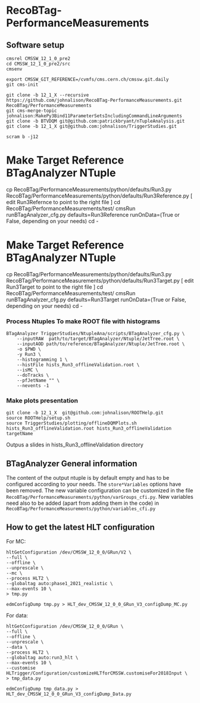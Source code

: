 # RecoBTag-PerformanceMeasurements

## Software setup

```
cmsrel CMSSW_12_1_0_pre2
cd CMSSW_12_1_0_pre2/src
cmsenv

export CMSSW_GIT_REFERENCE=/cvmfs/cms.cern.ch/cmssw.git.daily
git cms-init

git clone -b 12_1_X --recursive https://github.com/johnalison/RecoBTag-PerformanceMeasurements.git RecoBTag/PerformanceMeasurements
git cms-merge-topic johnalison:MakePy3Bind11ParameterSetsIncludingCommandLineArguments
git clone -b BTVDQM git@github.com:patrickbryant/nTupleAnalysis.git
git clone -b 12_1_X git@github.com:johnalison/TriggerStudies.git

scram b -j12

```


# Make Target Reference BTagAnalyzer NTuple
cp RecoBTag/PerformanceMeasurements/python/defaults/Run3.py RecoBTag/PerformanceMeasurements/python/defaults/Run3Reference.py 
[ edit Run3Refernce to point to the right file ]
cd RecoBTag/PerformanceMeasurements/test/
cmsRun runBTagAnalyzer_cfg.py defaults=Run3Reference runOnData=(True or False, depending on your needs) 
cd -

# Make Target Reference BTagAnalyzer NTuple
cp RecoBTag/PerformanceMeasurements/python/defaults/Run3.py RecoBTag/PerformanceMeasurements/python/defaults/Run3Target.py 
[ edit Run3Target to point to the right file ]
cd RecoBTag/PerformanceMeasurements/test/
cmsRun runBTagAnalyzer_cfg.py defaults=Run3Target runOnData=(True or False, depending on your needs) 
cd -

### Process Ntuples To make ROOT file with histograms

```
BTagAnalyzer TriggerStudies/NtupleAna/scripts/BTagAnalyzer_cfg.py \
    --inputRAW  path/to/target/BTagAnalyzer/Ntuple/JetTree.root \
    --inputAOD path/to/reference/BTagAnalyzer/Ntuple/JetTree.root \
    -o $PWD \
    -y Run3 \
    --histogramming 1 \
    --histFile hists_Run3_offlineValidation.root \
    --isMC \
    --doTracks \
    --pfJetName "" \ 
    --nevents -1
```



### Make plots presentation
``` 
git clone -b 12_1_X  git@github.com:johnalison/ROOTHelp.git
source ROOTHelp/setup.sh
source TriggerStudies/plotting/offlineDQMPlots.sh hists_Run3_offlineValidation.root hists_Run3_offlineValidation targetName
```
Outpus a slides in hists_Run3_offlineValidation directory




## BTagAnalyzer General information

The content of the output ntuple is by default empty and has to be configured according to your needs. The ```store*Variables``` options have been removed.
The new variable configuration can be customized in the file ```RecoBTag/PerformanceMeasurements/python/varGroups_cfi.py```.
New variables need also to be added (apart from adding them in the code) in ```RecoBTag/PerformanceMeasurements/python/variables_cfi.py```


## How to get the latest HLT configuration
For MC:
```
hltGetConfiguration /dev/CMSSW_12_0_0/GRun/V2 \
--full \
--offline \
--unprescale \
--mc \
--process HLT2 \
--globaltag auto:phase1_2021_realistic \
--max-events 10 \
> tmp.py
```
```
edmConfigDump tmp.py > HLT_dev_CMSSW_12_0_0_GRun_V3_configDump_MC.py
```
For data:
```
hltGetConfiguration /dev/CMSSW_12_0_0/GRun \
--full \
--offline \
--unprescale \
--data \
--process HLT2 \
--globaltag auto:run3_hlt \
--max-events 10 \
--customise HLTrigger/Configuration/customizeHLTforCMSSW.customiseFor2018Input \
> tmp_data.py
```
```
edmConfigDump tmp_data.py > HLT_dev_CMSSW_12_0_0_GRun_V3_configDump_Data.py
```
